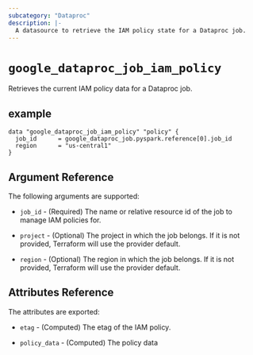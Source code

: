 ```yaml
---
subcategory: "Dataproc"
description: |-
  A datasource to retrieve the IAM policy state for a Dataproc job.
---
```



# `google_dataproc_job_iam_policy`
Retrieves the current IAM policy data for a Dataproc job.

## example

```hcl
data "google_dataproc_job_iam_policy" "policy" {
  job_id      = google_dataproc_job.pyspark.reference[0].job_id
  region      = "us-central1"
}
```

## Argument Reference

The following arguments are supported:

* `job_id` - (Required) The name or relative resource id of the job to manage IAM policies for.

* `project` - (Optional) The project in which the job belongs. If it
    is not provided, Terraform will use the provider default.

* `region` - (Optional) The region in which the job belongs. If it
    is not provided, Terraform will use the provider default.

## Attributes Reference

The attributes are exported:

* `etag` - (Computed) The etag of the IAM policy.

* `policy_data` - (Computed) The policy data
